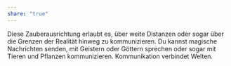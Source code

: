 ```yaml
---
share: "true"
---
```

Diese Zauberausrichtung erlaubt es, über weite Distanzen oder sogar über die Grenzen der Realität hinweg zu kommunizieren. Du kannst magische Nachrichten senden, mit Geistern oder Göttern sprechen oder sogar mit Tieren und Pflanzen kommunizieren. Kommunikation verbindet Welten.
